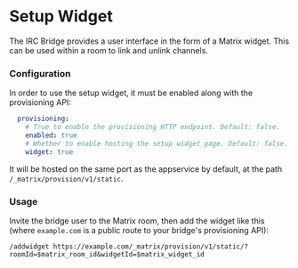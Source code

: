 # Setup Widget

The IRC Bridge provides a user interface in the form of a Matrix widget.
This can be used within a room to link and unlink channels.

### Configuration

In order to use the setup widget, it must be enabled along with the provisioning API:
```yaml
  provisioning:
    # True to enable the provisioning HTTP endpoint. Default: false.
    enabled: true
    # Whether to enable hosting the setup widget page. Default: false.
    widget: true
```
It will be hosted on the same port as the appservice by default, at the path `/_matrix/provision/v1/static`.

### Usage

Invite the bridge user to the Matrix room, then add the widget like this (where `example.com` is a public route to your bridge's provisioning API):
```
/addwidget https://example.com/_matrix/provision/v1/static/?roomId=$matrix_room_id&widgetId=$matrix_widget_id
```


